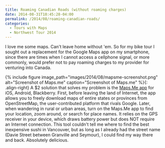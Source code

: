 ```yaml
---
title: Roaming Canadian Roads (without roaming charges)
date: 2014-08-31T18:45:28-04:00
permalink: /2014/08/roaming-canadian-roads/
categories:
  - Tours with Maps
  - Northwest Tour 2014
---
```

I love me some maps. Can't leave home without 'em. So for my bike tour I sought out a replacement for the Google Maps app on my smartphone, since there are times when I cannot access a cellphone signal, or more commonly, would prefer not to pay roaming charges to my provider for venturing into Canada.

{% include figure image_path="images/2014/08/mapsme-screenshot.png" alt="Screenshot of Maps.me" caption="Screenshot of Maps.me" %}{: .align-right}
A $2 solution that solves my problem is the [Maps.Me app](http://maps.me/) for iOS, Android, Blackberry. First, before leaving the land of Internet, the app allows you to freely download maps of entire states or provinces from OpenStreetMap, the user-contributed platform that rivals Google. Later, when wandering in rural or urban areas, turn on the Maps.Me app to find your location, zoom around, or search for place names. It relies on the GPS receiver in your device, which draws battery power but does NOT require an Internet connection. This tool couldn't tell me where to find the best inexpensive sushi in Vancouver, but as long as I already had the street name (Davie Street between Granville and Seymour), I could find my way there and back. Absolutely delicious.
